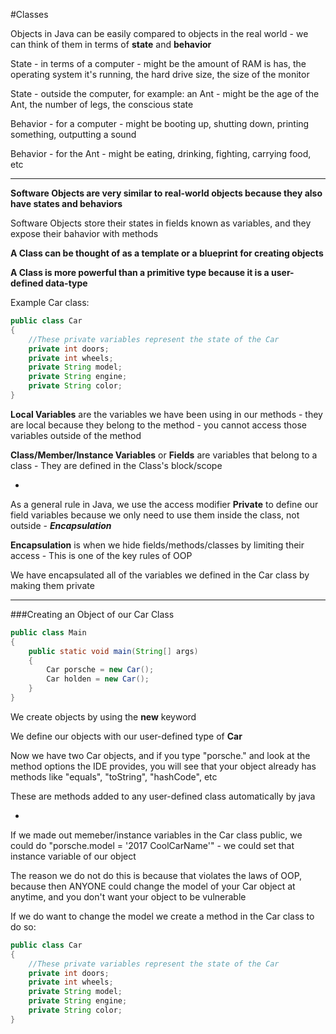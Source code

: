 #Classes

Objects in Java can be easily compared to objects in the real world - we can think of them in terms of **state** and **behavior**

State - in terms of a computer - might be the amount of RAM is has, the operating system  it's running, the hard drive size, the size of the monitor

State - outside the computer, for example: an Ant - might be the age of the Ant, the number of legs, the conscious state

Behavior - for a computer - might be booting up, shutting down, printing something, outputting a sound

Behavior - for the Ant - might be eating, drinking, fighting, carrying food, etc

***

**Software Objects are very similar to real-world objects because they also have states and behaviors**

Software Objects store their states in fields known as variables, and they expose their bahavior with methods

**A Class can be thought of as a template or a blueprint for creating objects**

**A Class is more powerful than a primitive type because it is a user-defined data-type**

Example Car class:

```java
public class Car
{
    //These private variables represent the state of the Car
    private int doors;
    private int wheels;
    private String model;
    private String engine;
    private String color;
}
```

**Local Variables** are the variables we have been using in our methods - they are local because they belong to the method - you cannot access those variables outside of the method

**Class/Member/Instance Variables** or **Fields** are variables that belong to a class - They are defined in the Class's block/scope

-

As a general rule in Java, we use the access modifier **Private** to define our field variables because we only need to use them inside the class, not outside - _**Encapsulation**_

**Encapsulation** is when we hide fields/methods/classes by limiting their access - This is one of the key rules of OOP

We have encapsulated all of the variables we defined in the Car class by making them private

***

###Creating an Object of our Car Class

```java
public class Main
{
    public static void main(String[] args)
    {
        Car porsche = new Car();
        Car holden = new Car();
    }
}
```

We create objects by using the **new** keyword

We define our objects with our user-defined type of **Car**

Now we have two Car objects, and if you type "porsche." and look at the method options the IDE provides, you will see that your object already has methods like "equals", "toString", "hashCode", etc

These are methods added to any user-defined class automatically by java

-

If we made out memeber/instance variables in the Car class public, we could do "porsche.model = '2017 CoolCarName'" - we could set that instance variable of our object

The reason we do not do this is because that violates the laws of OOP, because then ANYONE could change the model of your Car object at anytime, and you don't want your object to be vulnerable

If we do want to change the model we create a method in the Car class to do so:

```java
public class Car
{
    //These private variables represent the state of the Car
    private int doors;
    private int wheels;
    private String model;
    private String engine;
    private String color;
}
```